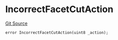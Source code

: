 # IncorrectFacetCutAction
[Git Source](https://github.com/thrackle-io/tron/blob/263e499d66345014a4fa5059735434da59124980/src/protocol/economic/ruleProcessor/RuleProcessorDiamondLib.sol)


```solidity
error IncorrectFacetCutAction(uint8 _action);
```

